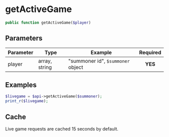 # getActiveGame
```php
public function getActiveGame($player)
```

## Parameters

| Parameter | Type          | Example                           | Required |
| --------- | ------------- | --------------------------------- | :------: |
| player    | array, string | "summoner id", `$summoner` object | **YES**  |


## Examples
```php
$livegame = $api->getActiveGame($summoner);
print_r($livegame);

```

## Cache
Live game requests are cached 15 seconds by default. 